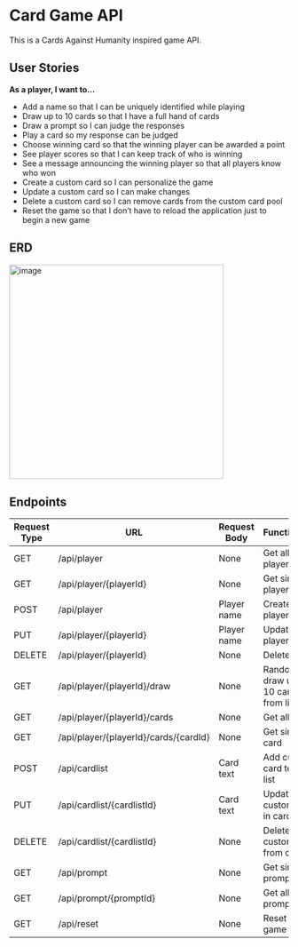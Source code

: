 # Card Game API

This is a Cards Against Humanity inspired game API.

## User Stories

**As a player, I want to...**

- Add a name so that I can be uniquely identified while playing
- Draw up to 10 cards so that I have a full hand of cards
- Draw a prompt so I can judge the responses
- Play a card so my response can be judged
- Choose winning card so that the winning player can be awarded a point
- See player scores so that I can keep track of who is winning
- See a message announcing the winning player so that all players know who won
- Create a custom card so I can personalize the game
- Update a custom card so I can make changes
- Delete a custom card so I can remove cards from the custom card pool
- Reset the game so that I don’t have to reload the application just to begin a new game

## ERD

<img width="386" alt="image" src="https://user-images.githubusercontent.com/80715577/148087733-7c9dfb8c-6756-445e-a392-7e40b5b9edf8.png">

## Endpoints

| Request Type | URL                                   | Request Body | Functionality                          |
|--------------|---------------------------------------|--------------|----------------------------------------|
| GET          | /api/player                           | None         | Get all players                        |
| GET          | /api/player/{playerId}                | None         | Get single player                      |
| POST         | /api/player                           | Player name  | Create new player                      |
| PUT          | /api/player/{playerId}                | Player name  | Update player                          |
| DELETE       | /api/player/{playerId}                | None         | Delete player                          |
| GET          | /api/player/{playerId}/draw           | None         | Randomly draw up to 10 cards from list |
| GET          | /api/player/{playerId}/cards          | None         | Get all cards                          |
| GET          | /api/player/{playerId}/cards/{cardId} | None         | Get single card                        |
| POST         | /api/cardlist                         | Card text    | Add custom card to card list           |
| PUT          | /api/cardlist/{cardlistId}            | Card text    | Update custom card in card list        |
| DELETE       | /api/cardlist/{cardlistId}            | None         | Delete custom card from card list      |
| GET          | /api/prompt                           | None         | Get single prompt                      |
| GET          | /api/prompt/{promptId}                | None         | Get all prompts                        |
| GET          | /api/reset                            | None         | Reset the game                         |
